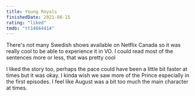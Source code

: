 ```yaml
---
title: Young Royals
finishedDate: 2021-08-15
rating: "liked"
tmdb: "tt14664414"
---
```


There's not many Swedish shows available on Netflix Canada so it was really cool to be able to experience it in VO. I could read most of the sentences more or less, that was pretty cool

I liked the story too, perhaps the pace could have been a little bit faster at times but it was okay. I kinda wish we saw more of the Prince especially in the first episodes. I feel like August was a bit too much the main character at times.
